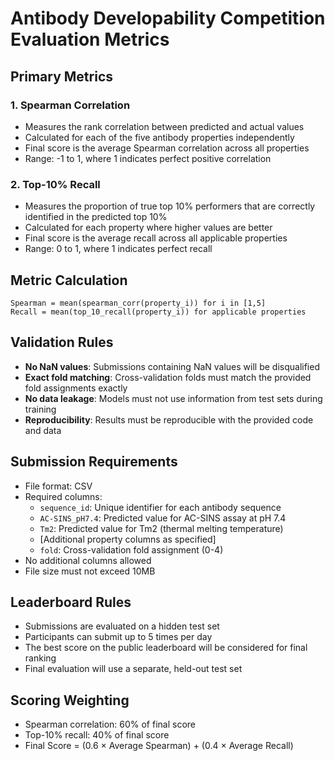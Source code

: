 # Antibody Developability Competition Evaluation Metrics

## Primary Metrics

### 1. Spearman Correlation
- Measures the rank correlation between predicted and actual values
- Calculated for each of the five antibody properties independently
- Final score is the average Spearman correlation across all properties
- Range: -1 to 1, where 1 indicates perfect positive correlation

### 2. Top-10% Recall
- Measures the proportion of true top 10% performers that are correctly identified in the predicted top 10%
- Calculated for each property where higher values are better
- Final score is the average recall across all applicable properties
- Range: 0 to 1, where 1 indicates perfect recall

## Metric Calculation
```
Spearman = mean(spearman_corr(property_i)) for i in [1,5]
Recall = mean(top_10_recall(property_i)) for applicable properties
```

## Validation Rules
- **No NaN values**: Submissions containing NaN values will be disqualified
- **Exact fold matching**: Cross-validation folds must match the provided fold assignments exactly
- **No data leakage**: Models must not use information from test sets during training
- **Reproducibility**: Results must be reproducible with the provided code and data

## Submission Requirements
- File format: CSV
- Required columns:
  - `sequence_id`: Unique identifier for each antibody sequence
  - `AC-SINS_pH7.4`: Predicted value for AC-SINS assay at pH 7.4
  - `Tm2`: Predicted value for Tm2 (thermal melting temperature)
  - [Additional property columns as specified]
  - `fold`: Cross-validation fold assignment (0-4)
- No additional columns allowed
- File size must not exceed 10MB

## Leaderboard Rules
- Submissions are evaluated on a hidden test set
- Participants can submit up to 5 times per day
- The best score on the public leaderboard will be considered for final ranking
- Final evaluation will use a separate, held-out test set

## Scoring Weighting
- Spearman correlation: 60% of final score
- Top-10% recall: 40% of final score
- Final Score = (0.6 × Average Spearman) + (0.4 × Average Recall)